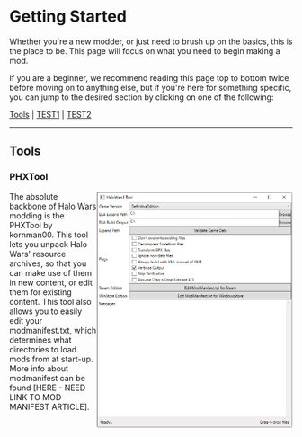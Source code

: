 # Getting Started
Whether you're a new modder, or just need to brush up on the basics, this is the place to be.
This page will focus on what you need to begin making a mod.



If you are a beginner, we recommend reading this page top to bottom twice before moving on to anything else, but if you're here for something specific, you can jump to the desired section by clicking on one of the following:

[Tools](#Tools) | [TEST1](#) | [TEST2](#)

***

<a name="Tools"></a>
## Tools
### PHXTool
<img align="right" width="349" height="420" src="../images/phxtool.png">
The absolute backbone of Halo Wars modding is the PHXTool by kornman00. This tool lets you unpack Halo Wars' resource archives, so that you can make use of them in new content, or edit them for existing content. This tool also allows you to easily edit your modmanifest.txt, which determines what directories to load mods from at start-up. More info about modmanifest can be found [HERE - NEED LINK TO MOD MANIFEST ARTICLE].